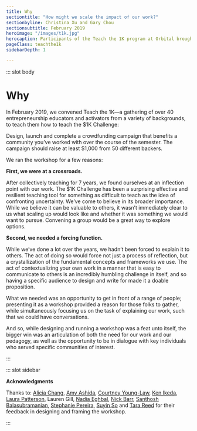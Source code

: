 ```yaml
---
title: Why
sectiontitle: "How might we scale the impact of our work?"
sectionbyline: Christina Xu and Gary Chou
sectionsubtitle: February 2019
heroimage: "/images/t1k.jpg"
herocaption: Participants of the Teach the 1K program at Orbital brought together entrepreneurship teachers, coaches and activators.
pageClass: teachthe1k
sidebarDepth: 1

---
```


<Teach1K/>


::: slot body

# Why

In February 2019, we convened Teach the 1K—a gathering of over 40 entrepreneurship educators and activators from a variety of backgrounds, to teach them how to teach the $1K Challenge:

<Quote1 cite="$1K Challenge, via 2018 Entrepreneurial Design at SVA IxD">Design, launch and complete a crowdfunding campaign that benefits a community you’ve worked with over the course of the semester.  The campaign should raise at least $1,000 from 50 different backers.</Quote1>

We ran the workshop for a few reasons:

**First, we were at a crossroads.**

After collectively teaching for 7 years, we found ourselves at an inflection point with our work.  The $1K Challenge has been a surprising effective and resilient teaching tool for something as difficult to teach as the idea of confronting uncertainty.  We’ve come to believe in its broader importance.  While we believe it can be valuable to others, it wasn’t immediately clear to us what scaling up would look like and whether it was something we would want to pursue.  Convening a group would be a great way to explore options.

**Second, we needed a forcing function.**

While we’ve done a lot over the years, we hadn’t been forced to explain it to others.  The act of doing so would force not just a process of reflection, but a crystallization of the fundamental concepts and frameworks we use.  The act of contextualizing your own work in a manner that is easy to communicate to others is an incredibly humbling challenge in itself, and so having a specific audience to design and write for made it a doable proposition.

What we needed was an opportunity to get in front of a range of people; presenting it as a workshop provided a reason for those folks to gather, while simultaneously focusing us on the task of explaining our work, such that we could have conversations.

And so, while designing and running a workshop was a feat unto itself, the bigger win was an articulation of both the need for our work and our pedagogy, as well as the opportunity to be in dialogue with key individuals who served specific communities of interest.


:::

::: slot sidebar

**Acknowledgments**

Thanks to: [Alicia Chang](https://twitter.com/aliciac), [Amy Ashida](https://twitter.com/amyashida), [Courtney Young-Law](https://twitter.com/cyounglaw), [Ken Ikeda](https://twitter.com/civicip), [Laura Patterson](https://twitter.com/laurepat), Lauren Gill, [Nadia Eghbal](https://twitter.com/nayafia), [Nick Barr](https://twitter.com/nsbarr), [Santhosh Balasubramanian](https://twitter.com/balasubramaniac), [Stephanie Pereira](https://twitter.com/happeness), [Suyin So](https://twitter.com/suyinso) and [Tara Reed](https://twitter.com/tarareed_) for their feedback in designing and framing the workshop.

:::
